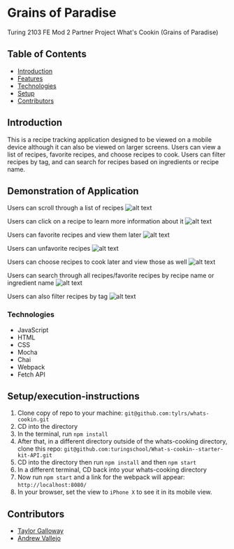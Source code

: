 # Grains of Paradise

Turing 2103 FE Mod 2 Partner Project What's Cookin (Grains of Paradise)

## Table of Contents

- [Introduction](#introduction)
- [Features](#Features)
- [Technologies](#Technologies)
- [Setup](#Setup/execution-Instructions)
- [Contributors](#Contributors)

## Introduction

This is a recipe tracking application designed to be viewed on a mobile device although it can also be viewed on larger screens.
Users can view a list of recipes, favorite recipes, and choose recipes to cook. Users can filter recipes by tag, and can search for recipes based on ingredients or recipe name.

## Demonstration of Application

Users can scroll through a list of recipes
![alt text](./gifs/recipe-scroll.gif)

Users can click on a recipe to learn more information about it
![alt text](./gifs/full-recipe-view.gif)

Users can favorite recipes and view them later
![alt text](./gifs/favorite-recipes.gif)

Users can unfavorite recipes
![alt text](./gifs/unfavorite-recipes.gif)

Users can choose recipes to cook later and view those as well
![alt text](./gifs/recipes-to-cook.gif)

Users can search through all recipes/favorite recipes by recipe name or ingredient name
![alt text](./gifs/search-recipes.gif)

Users can also filter recipes by tag
![alt text](./gifs/filter-menu.gif)

### Technologies

- JavaScript
- HTML
- CSS
- Mocha
- Chai
- Webpack
- Fetch API

## Setup/execution-instructions

1. Clone copy of repo to your machine: `git@github.com:tylrs/whats-cookin.git`
2. CD into the directory
3. In the terminal, run `npm install`
4. After that, in a different directory outside of the whats-cooking directory, clone this repo: `git@github.com:turingschool/What-s-cookin--starter-kit-API.git`
5. CD into the directory then run `npm install` and then `npm start`
6. In a different terminal, CD back into your whats-cooking directory
7. Now run `npm start` and a link for the webpack will appear: `http://localhost:8080/`
8. In your browser, set the view to `iPhone X` to see it in its mobile view.

## Contributors

- [Taylor Galloway](https://github.com/tylrs)
- [Andrew Vallejo](https://github.com/andrewvallejo)
